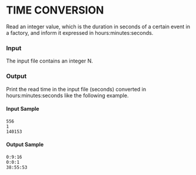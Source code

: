 # TIME CONVERSION
Read an integer value, which is the duration in seconds of a certain event in a factory, and inform it expressed in hours:minutes:seconds.
### Input
The input file contains an integer N.
### Output
Print the read time in the input file (seconds) converted in hours:minutes:seconds like the following example.
#### Input Sample
    556  
    1  
    140153
#### Output Sample
    0:9:16  
    0:0:1  
    38:55:53